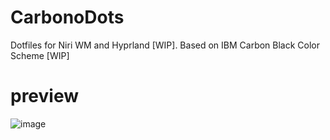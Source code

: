 # CarbonoDots
Dotfiles for Niri WM and Hyprland [WIP]. Based on IBM Carbon Black Color Scheme [WIP]
# preview
![image](https://github.com/user-attachments/assets/4fd9a82e-8dc3-4d11-856f-88a173b1534c)
